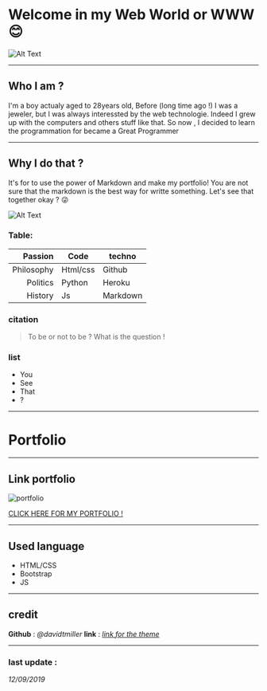 # Welcome in my Web World or WWW :blush:

  ![Alt Text](https://media.giphy.com/media/vFKqnCdLPNOKc/giphy.gif)


--------------------------------------------------------------------------
## Who I am ?

I'm a boy actualy aged to 28years old, Before (long time ago !) I was a jeweler, but I was always interessted by the web technologie. Indeed I grew up with the computers and others stuff like that.  So now , I decided to learn the programmation for became a Great Programmer

--------------------------------------------------------------------------

## Why I do that ?

It's for to use the power of Markdown and make my portfolio! You are not sure that the markdown is the best way for writte something. Let's see that together okay ?  :stuck_out_tongue_winking_eye:

![Alt Text](https://media.giphy.com/media/3o7TKy3KWDYOA7OUSI/giphy.gif)

### Table:

|Passion|Code|techno|
|-:|----|------|
|Philosophy|Html/css|Github|
|Politics|Python|Heroku|
|History|Js|Markdown|

### citation

> To be or not to be ? What is the question ! 

### list

* You
* See
* That 
* ?


--------------------------------------------------------------------------
# Portfolio

--------------------------------------------------------------------------
## Link portfolio

![portfolio](https://media.giphy.com/media/eIfr3ZHWAw8g5RlSAo/giphy.gif)

[CLICK HERE FOR MY PORTFOLIO ! ](https://lorenzo-chahid.github.io/)

--------------------------------------------------------------------------

## Used language

* HTML/CSS
* Bootstrap
* JS 


--------------------------------------------------------------------------

## credit 

**Github** : *@davidtmiller* 
**link** : *[link for the theme](https://github.com/BlackrockDigital/startbootstrap-resume)*

--------------------------------------------------------------------------

### last update :

_12/09/2019_
